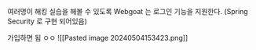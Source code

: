 여러명이 해킹 실습을 해볼 수 있도록 Webgoat 는 로그인 기능을 지원한다. (Spring Security 로 구현 되어있음)

가입하면 됨 ㅇㅇ
![[Pasted image 20240504153423.png]]